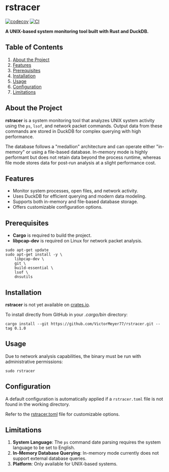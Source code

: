 # rstracer

[![codecov](https://codecov.io/github/VictorMeyer77/rstracer/graph/badge.svg?token=MCO1XZI4OO)](https://codecov.io/github/VictorMeyer77/rstracer)
[![CI](https://github.com/VictorMeyer77/rstracer/actions/workflows/ci.yml/badge.svg)](https://github.com/VictorMeyer77/rstracer/actions/workflows/ci.yml)

**A UNIX-based system monitoring tool built with Rust and DuckDB.**

## Table of Contents

1. [About the Project](#about-the-project)
2. [Features](#features)
3. [Prerequisites](#prerequisites)
4. [Installation](#installation)
5. [Usage](#usage)
6. [Configuration](#configuration)
7. [Limitations](#limitations)

## About the Project

**rstracer** is a system monitoring tool that analyzes UNIX system activity
using the `ps`, `lsof`, and network packet commands.
Output data from these commands are stored in DuckDB for complex querying
with high performance.

The database follows a "medallion" architecture and can operate either "in-memory"
or using a file-based database.
In-memory mode is highly performant but does not retain data beyond the process runtime,
whereas file mode stores data for post-run analysis at a slight performance cost.

## Features

- Monitor system processes, open files, and network activity.
- Uses DuckDB for efficient querying and modern data modeling.
- Supports both in-memory and file-based database storage.
- Offers customizable configuration options.

## Prerequisites

- **Cargo** is required to build the project.
- **libpcap-dev** is required on Linux for network packet analysis.

```shell
sudo apt-get update
sudo apt-get install -y \
    libpcap-dev \
    git \
    build-essential \
    lsof \
    dnsutils
```

## Installation

**rstracer** is not yet available on [crates.io](https://crates.io/).

To install directly from GitHub in your _.cargo/bin_ directory:

```shell
cargo install --git https://github.com/VictorMeyer77/rstracer.git --tag 0.1.0
```

## Usage

Due to network analysis capabilities, the binary must be run
with administrative permissions:

```shell
sudo rstracer
```

## Configuration

A default configuration is automatically applied if a `rstracer.toml` file
is not found in the working directory.

Refer to the [rstracer.toml](rstracer.toml) file for customizable options.

## Limitations

1. **System Language**: The `ps` command date parsing requires the system
language to be set to English.
2. **In-Memory Database Querying**: In-memory mode currently does not
support external database queries.
3. **Platform**: Only available for UNIX-based systems.
